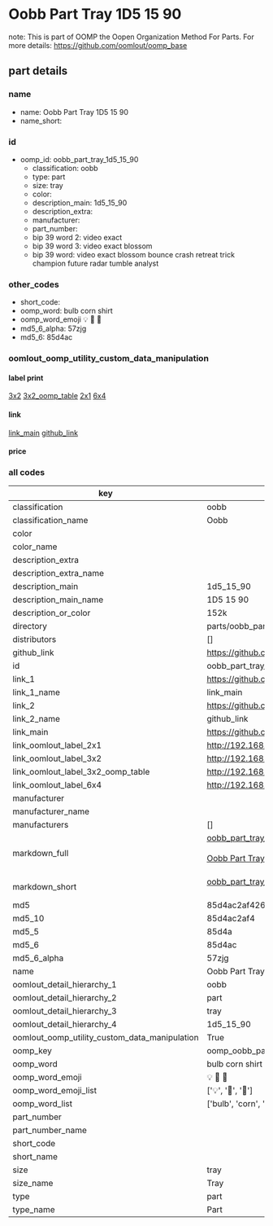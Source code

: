 # Oobb Part Tray 1D5 15 90  

note: This is part of OOMP the Oopen Organization Method For Parts. For more details: https://github.com/oomlout/oomp_base

##  part details





### name
* name: Oobb Part Tray 1D5 15 90
* name_short: 
### id
* oomp_id: oobb_part_tray_1d5_15_90
  * classification: oobb
  * type: part
  * size: tray
  * color: 
  * description_main: 1d5_15_90
  * description_extra: 
  * manufacturer: 
  * part_number: 
  * bip 39 word 2: video exact
  * bip 39 word 3: video exact blossom
  * bip 39 word: video exact blossom bounce crash retreat trick champion future radar tumble analyst

### other_codes
* short_code: 
* oomp_word: bulb corn shirt
* oomp_word_emoji :bulb: :corn: :shirt:
* md5_6_alpha: 57zjg
* md5_6: 85d4ac






### oomlout_oomp_utility_custom_data_manipulation
#### label print
[3x2](http://192.168.1.245:1112/?label=oomp%2057zjg)
[3x2_oomp_table](http://192.168.1.107:1112/?label=oomp%2057zjg)
[2x1](http://192.168.1.242:1112/?label=oomp%2057zjg)
[6x4](http://192.168.1.55:1112/?label=oomp%2057zjg)    

#### link

[link_main](https://github.com/oomlout/oomlout_oomp_current_version_messy/tree/main/parts/oobb_part_tray_1d5_15_90) [github_link](https://github.com/oomlout/oomlout_oomp_part_src/tree/main/parts/oobb_part_tray_1d5_15_90)                             

#### price







### all codes 
| key | value |  
| --- | --- |  
| classification | oobb |  
| classification_name | Oobb |  
| color |  |  
| color_name |  |  
| description_extra |  |  
| description_extra_name |  |  
| description_main | 1d5_15_90 |  
| description_main_name | 1D5 15 90 |  
| description_or_color | 152k |  
| directory | parts/oobb_part_tray_1d5_15_90 |  
| distributors | [] |  
| github_link | https://github.com/oomlout/oomlout_oomp_part_src/tree/main/parts/oobb_part_tray_1d5_15_90 |  
| id | oobb_part_tray_1d5_15_90 |  
| link_1 | https://github.com/oomlout/oomlout_oomp_current_version_messy/tree/main/parts/oobb_part_tray_1d5_15_90 |  
| link_1_name | link_main |  
| link_2 | https://github.com/oomlout/oomlout_oomp_part_src/tree/main/parts/oobb_part_tray_1d5_15_90 |  
| link_2_name | github_link |  
| link_main | https://github.com/oomlout/oomlout_oomp_current_version_messy/tree/main/parts/oobb_part_tray_1d5_15_90 |  
| link_oomlout_label_2x1 | http://192.168.1.242:1112/?label=oomp%2057zjg |  
| link_oomlout_label_3x2 | http://192.168.1.245:1112/?label=oomp%2057zjg |  
| link_oomlout_label_3x2_oomp_table | http://192.168.1.107:1112/?label=oomp%2057zjg |  
| link_oomlout_label_6x4 | http://192.168.1.55:1112/?label=oomp%2057zjg |  
| manufacturer |  |  
| manufacturer_name |  |  
| manufacturers | [] |  
| markdown_full | [oobb_part_tray_1d5_15_90](https://github.com/oomlout/oomlout_oomp_current_version_messy/tree/main/parts/oobb_part_tray_1d5_15_90)<br>[](https://github.com/oomlout/oomlout_oomp_current_version_messy/tree/main/parts/oobb_part_tray_1d5_15_90)<br>[Oobb Part Tray 1D5 15 90](https://github.com/oomlout/oomlout_oomp_current_version_messy/tree/main/parts/oobb_part_tray_1d5_15_90)<br><br> |  
| markdown_short | [oobb_part_tray_1d5_15_90](https://github.com/oomlout/oomlout_oomp_current_version_messy/tree/main/parts/oobb_part_tray_1d5_15_90)<br><br> |  
| md5 | 85d4ac2af4261d0ee01931a63013979e |  
| md5_10 | 85d4ac2af4 |  
| md5_5 | 85d4a |  
| md5_6 | 85d4ac |  
| md5_6_alpha | 57zjg |  
| name | Oobb Part Tray 1D5 15 90 |  
| oomlout_detail_hierarchy_1 | oobb |  
| oomlout_detail_hierarchy_2 | part |  
| oomlout_detail_hierarchy_3 | tray |  
| oomlout_detail_hierarchy_4 | 1d5_15_90 |  
| oomlout_oomp_utility_custom_data_manipulation | True |  
| oomp_key | oomp_oobb_part_tray_1d5_15_90 |  
| oomp_word | bulb corn shirt |  
| oomp_word_emoji | :bulb: :corn: :shirt: |  
| oomp_word_emoji_list | [':bulb:', ':corn:', ':shirt:'] |  
| oomp_word_list | ['bulb', 'corn', 'shirt'] |  
| part_number |  |  
| part_number_name |  |  
| short_code |  |  
| short_name |  |  
| size | tray |  
| size_name | Tray |  
| type | part |  
| type_name | Part |  
